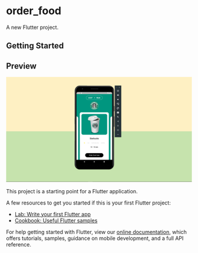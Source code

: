 # order_food

A new Flutter project.

## Getting Started

## Preview

![ScreenShot](https://github.com/GabbyOwusu/foodapp/blob/master/images/Screenshot%20(10).png)

This project is a starting point for a Flutter application.

A few resources to get you started if this is your first Flutter project:

- [Lab: Write your first Flutter app](https://flutter.dev/docs/get-started/codelab)
- [Cookbook: Useful Flutter samples](https://flutter.dev/docs/cookbook)

For help getting started with Flutter, view our
[online documentation](https://flutter.dev/docs), which offers tutorials,
samples, guidance on mobile development, and a full API reference.
